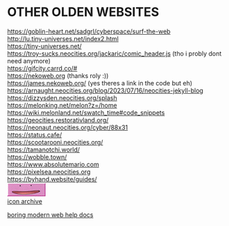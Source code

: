 ---
---
# OTHER OLDEN WEBSITES
<https://goblin-heart.net/sadgrl/cyberspace/surf-the-web>  
<http://lu.tiny-universes.net/index2.html>  
<https://tiny-universes.net/>  
<https://troy-sucks.neocities.org/jackaric/comic_header.js> (tho i probly dont need anymore)  
<https://gifcity.carrd.co/#>  
<https://nekoweb.org> (thanks roly :))  
<https://james.nekoweb.org/> (yes theres a link in the code but eh)  
<https://arnaught.neocities.org/blog/2023/07/16/neocities-jekyll-blog>  
<https://dizzysden.neocities.org/splash>  
<https://melonking.net/melon?z=/home>  
<https://wiki.melonland.net/swatch_time#code_snippets>  
<https://geocities.restorativland.org/>  
<https://neonaut.neocities.org/cyber/88x31>  
<https://status.cafe/>  
<https://scootarooni.neocities.org/>   
<https://tamanotchi.world/>  
<https://wobble.town/>  
<https://www.absolutemario.com>  
<https://pixelsea.neocities.org>  
<https://byhand.website/guides/>  
[<img src="/assets/images/blinkers/dittostamp1.gif">](https://dittodan.neocities.org)  
[icon archive](http://cs.gettysburg.edu/~duncjo01/archive/icons/iconolog/giffed/iconolog/index.html)
   
[boring modern web help docs](/helpdump)
